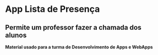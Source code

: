 # App Lista de Presença

## Permite um professor fazer a chamada dos alunos

**Material usado para a turma de Desenvolvimento de Apps e WebApps**
